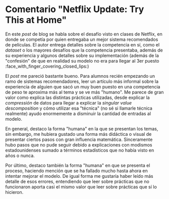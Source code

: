 # Comentario "Netflix Update: Try This at Home"

En este *post* de blog se habla sobre el desafío visto en clases de Netflix, en donde se competía por quien entregaba un mejor sistema recomendados de películas. El autor entrega detalles sobre la competencia en sí, como el *dataset* o los mayores desafíos que la competencia presentaba, además de su experiencia y algunos detalles sobre su implementación (además de la "confesión" de que en realidad su modelo no era para llegar al 3er puesto :face_with_finger_covering_closed_lips:)

El *post* me pareció bastante bueno. Para alumnos recién empezando un ramo de sistemas recomendadores, leer un artículo más informal sobre la experiencia de alguien que sacó un muy buen puesto en una competencia de peso te aproxima más al tema y se ve más "humano". Me parece de gran valor como explica las distintas prácticas utilizadas, desde explicar la *compressión* de datos para llegar a explicar la *singular value descomposition* y cómo utilizar esa "técnica" (no sé si llamarle técnica realmente) ayudo enormemente a disminuir la cantidad de entradas al modelo.

En general, destaco la forma "humana" en la que se presentan los temas, sin embargo, me hubiera gustado una forma más didáctica o visual de presentar ciertos pasos con gran influencia matemática. Sinceramente hubo pasos que no pude seguir debido a explicaciones con modismos estadounidenses sumado a términos estadísticos que no había visto en años o nunca.

Por último, destaco también la forma "humana" en que se presenta el proceso, haciendo mención que se ha fallado mucho hasta ahora en intentar mejorar el modelo. De igual forma me gustaría haber leído más detalle de esos errores, entendiendo que leer sobre prácticas que no funcionaron aporta casi el mismo valor que leer sobre prácticas que sí lo hicieron.
